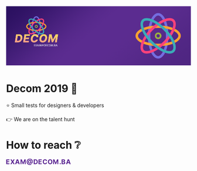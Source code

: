 <h1 align="left">
  <a href="https://careers.decom.ba/?src=decom-github-exams" target="_blank"><img src="https://raw.githubusercontent.com/decombh/exams-2019/master/assets/images/header.png" alt="header" width="898"></a>
  <br>
</h1>

# Decom 2019 :purple_heart:
:star: Small tests for designers &amp; developers

:point_right: We are on the talent hunt

# How to reach :grey_question:
<img align="left" src="https://raw.githubusercontent.com/decombh/exams-2019/master/assets/images/email.png"  width="176">
